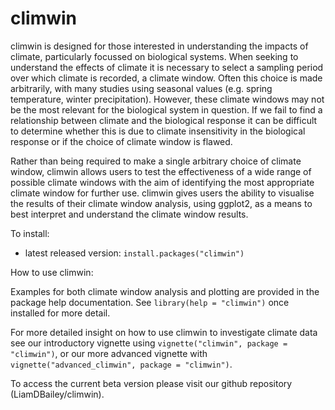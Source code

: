 # climwin

climwin is designed for those interested in understanding the impacts of climate, particularly focussed on biological systems. When seeking to understand the effects of climate it is necessary to select a sampling period over which climate is recorded, a climate window. Often this choice is made arbitrarily, with many studies using seasonal values (e.g. spring temperature, winter precipitation). However, these climate windows may not be the most relevant for the biological system in question. If we fail to find a relationship between climate and the biological response it can be difficult to determine whether this is due to climate insensitivity in the biological response or if the choice of climate window is flawed.

Rather than being required to make a single arbitrary choice of climate window, climwin allows users to test the effectiveness of a wide range of possible climate windows with the aim of identifying the most appropriate climate window for further use. climwin gives users the ability to visualise the results of their climate window analysis, using ggplot2, as a means to best interpret and understand the climate window results.

To install:

* latest released version: `install.packages("climwin")`


How to use climwin:

Examples for both climate window analysis and plotting are provided in the package help documentation. See `library(help = "climwin")` once installed for more detail.

For more detailed insight on how to use climwin to investigate climate data see our introductory vignette using `vignette("climwin", package = "climwin")`, or our more advanced vignette with `vignette("advanced_climwin", package = "climwin")`.

To access the current beta version please visit our github repository (LiamDBailey/climwin).
